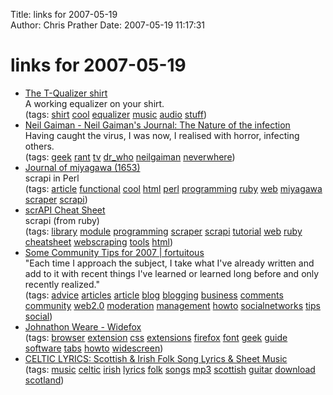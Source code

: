Title: links for 2007-05-19  
Author: Chris Prather
Date: 2007-05-19 11:17:31

# links for 2007-05-19
<ul class="delicious">
	<li>
		<div class="delicious-link"><a href="http://3lib.ukonline.co.uk/tqualizer/">The T-Qualizer shirt</a></div>
		<div class="delicious-extended">A working equalizer on your shirt.</div>
		<div class="delicious-tags">(tags: <a href="http://del.icio.us/perigrin/shirt">shirt</a> <a href="http://del.icio.us/perigrin/cool">cool</a> <a href="http://del.icio.us/perigrin/equalizer">equalizer</a> <a href="http://del.icio.us/perigrin/music">music</a> <a href="http://del.icio.us/perigrin/audio">audio</a> <a href="http://del.icio.us/perigrin/stuff">stuff</a>)</div>
	</li>
	<li>
		<div class="delicious-link"><a href="http://www.neilgaiman.com/journal/2007/05/nature-of-infection.html">Neil Gaiman - Neil Gaiman's Journal: The Nature of the infection</a></div>
		<div class="delicious-extended">Having caught the virus, I was now, I realised with horror, infecting others.</div>
		<div class="delicious-tags">(tags: <a href="http://del.icio.us/perigrin/geek">geek</a> <a href="http://del.icio.us/perigrin/rant">rant</a> <a href="http://del.icio.us/perigrin/tv">tv</a> <a href="http://del.icio.us/perigrin/dr_who">dr_who</a> <a href="http://del.icio.us/perigrin/neilgaiman">neilgaiman</a> <a href="http://del.icio.us/perigrin/neverwhere">neverwhere</a>)</div>
	</li>
	<li>
		<div class="delicious-link"><a href="http://use.perl.org/~miyagawa/journal/33222">Journal of miyagawa (1653)</a></div>
		<div class="delicious-extended">scrapi in Perl</div>
		<div class="delicious-tags">(tags: <a href="http://del.icio.us/perigrin/article">article</a> <a href="http://del.icio.us/perigrin/functional">functional</a> <a href="http://del.icio.us/perigrin/cool">cool</a> <a href="http://del.icio.us/perigrin/html">html</a> <a href="http://del.icio.us/perigrin/perl">perl</a> <a href="http://del.icio.us/perigrin/programming">programming</a> <a href="http://del.icio.us/perigrin/ruby">ruby</a> <a href="http://del.icio.us/perigrin/web">web</a> <a href="http://del.icio.us/perigrin/miyagawa">miyagawa</a> <a href="http://del.icio.us/perigrin/scraper">scraper</a> <a href="http://del.icio.us/perigrin/scrapi">scrapi</a>)</div>
	</li>
	<li>
		<div class="delicious-link"><a href="http://labnotes.org/svn/public/ruby/scrapi/cheat/scrapi.html">scrAPI Cheat Sheet</a></div>
		<div class="delicious-extended">scrapi (from ruby)</div>
		<div class="delicious-tags">(tags: <a href="http://del.icio.us/perigrin/library">library</a> <a href="http://del.icio.us/perigrin/module">module</a> <a href="http://del.icio.us/perigrin/programming">programming</a> <a href="http://del.icio.us/perigrin/scraper">scraper</a> <a href="http://del.icio.us/perigrin/scrapi">scrapi</a> <a href="http://del.icio.us/perigrin/tutorial">tutorial</a> <a href="http://del.icio.us/perigrin/web">web</a> <a href="http://del.icio.us/perigrin/ruby">ruby</a> <a href="http://del.icio.us/perigrin/cheatsheet">cheatsheet</a> <a href="http://del.icio.us/perigrin/webscraping">webscraping</a> <a href="http://del.icio.us/perigrin/tools">tools</a> <a href="http://del.icio.us/perigrin/html">html</a>)</div>
	</li>
	<li>
		<div class="delicious-link"><a href="http://fortuito.us/2007/05/some_community_tips_for_2007">Some Community Tips for 2007 | fortuitous</a></div>
		<div class="delicious-extended">"Each time I approach the subject, I take what I've already written and add to it with recent things I've learned or learned long before and only recently realized."</div>
		<div class="delicious-tags">(tags: <a href="http://del.icio.us/perigrin/advice">advice</a> <a href="http://del.icio.us/perigrin/articles">articles</a> <a href="http://del.icio.us/perigrin/article">article</a> <a href="http://del.icio.us/perigrin/blog">blog</a> <a href="http://del.icio.us/perigrin/blogging">blogging</a> <a href="http://del.icio.us/perigrin/business">business</a> <a href="http://del.icio.us/perigrin/comments">comments</a> <a href="http://del.icio.us/perigrin/community">community</a> <a href="http://del.icio.us/perigrin/web2.0">web2.0</a> <a href="http://del.icio.us/perigrin/moderation">moderation</a> <a href="http://del.icio.us/perigrin/management">management</a> <a href="http://del.icio.us/perigrin/howto">howto</a> <a href="http://del.icio.us/perigrin/socialnetworks">socialnetworks</a> <a href="http://del.icio.us/perigrin/tips">tips</a> <a href="http://del.icio.us/perigrin/social">social</a>)</div>
	</li>
	<li>
		<div class="delicious-link"><a href="http://jrweare.googlepages.com/browser2.0">Johnathon Weare - Widefox</a></div>
		<div class="delicious-tags">(tags: <a href="http://del.icio.us/perigrin/browser">browser</a> <a href="http://del.icio.us/perigrin/extension">extension</a> <a href="http://del.icio.us/perigrin/css">css</a> <a href="http://del.icio.us/perigrin/extensions">extensions</a> <a href="http://del.icio.us/perigrin/firefox">firefox</a> <a href="http://del.icio.us/perigrin/font">font</a> <a href="http://del.icio.us/perigrin/geek">geek</a> <a href="http://del.icio.us/perigrin/guide">guide</a> <a href="http://del.icio.us/perigrin/software">software</a> <a href="http://del.icio.us/perigrin/tabs">tabs</a> <a href="http://del.icio.us/perigrin/howto">howto</a> <a href="http://del.icio.us/perigrin/widescreen">widescreen</a>)</div>
	</li>
	<li>
		<div class="delicious-link"><a href="http://www.thebards.net/music/">CELTIC LYRICS: Scottish & Irish Folk Song Lyrics & Sheet Music</a></div>
		<div class="delicious-tags">(tags: <a href="http://del.icio.us/perigrin/music">music</a> <a href="http://del.icio.us/perigrin/celtic">celtic</a> <a href="http://del.icio.us/perigrin/irish">irish</a> <a href="http://del.icio.us/perigrin/lyrics">lyrics</a> <a href="http://del.icio.us/perigrin/folk">folk</a> <a href="http://del.icio.us/perigrin/songs">songs</a> <a href="http://del.icio.us/perigrin/mp3">mp3</a> <a href="http://del.icio.us/perigrin/scottish">scottish</a> <a href="http://del.icio.us/perigrin/guitar">guitar</a> <a href="http://del.icio.us/perigrin/download">download</a> <a href="http://del.icio.us/perigrin/scotland">scotland</a>)</div>
	</li>
</ul>

